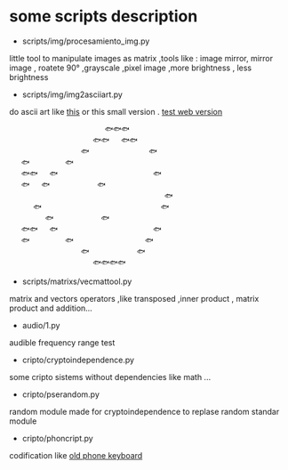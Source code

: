 # some scripts description


- scripts/img/procesamiento_img.py

little tool to manipulate images as matrix ,tools like : image mirror, mirror image , roatete 90° ,grayscale ,pixel image ,more brightness , less brightness

- scripts/img/img2asciiart.py

do ascii art like [this](https://pastebin.com/R5LStkU7) or this small version . [test web version](https://jero98772.pythonanywhere.com/proyects/img2asciiart.html)

	                        🐟️🐟️🐟️            
	                     🐟️🐟️   🐟️🐟️         
	                  🐟️               🐟️      
	   🐟️         🐟️                           
	   🐟️🐟️   🐟️                        🐟️   
	   🐟️   🐟️            🐟️                  
	                                       🐟️   
	      🐟️                              🐟️   
	         🐟️            🐟️                  
	   🐟️🐟️   🐟️                        🐟️   
	   🐟️         🐟️                  🐟️      
	                  🐟️            🐟️         
	                     🐟️🐟️🐟️🐟️            
	                                             


- scripts/matrixs/vecmattool.py

matrix and vectors operators ,like transposed ,inner product , matrix product and addition... 

- audio/1.py

audible frequency range test

- cripto/cryptoindependence.py

some cripto sistems without dependencies like math ...

- cripto/pserandom.py

random module made for cryptoindependence to replase random standar module

- cripto/phoncript.py

codification like [old phone keyboard](https://external-content.duckduckgo.com/iu/?u=https%3A%2F%2Fupload.wikimedia.org%2Fwikipedia%2Fcommons%2Fthumb%2F7%2F73%2FTelephone-keypad2.svg%2F1200px-Telephone-keypad2.svg.png&f=1&nofb=1)